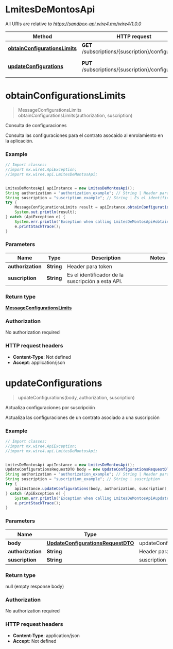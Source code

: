 # LmitesDeMontosApi

All URIs are relative to *https://sandbox-api.wire4.mx/wire4/1.0.0*

Method | HTTP request | Description
------------- | ------------- | -------------
[**obtainConfigurationsLimits**](LmitesDeMontosApi.md#obtainConfigurationsLimits) | **GET** /subscriptions/{suscription}/configurations | Consulta de configuraciones
[**updateConfigurations**](LmitesDeMontosApi.md#updateConfigurations) | **PUT** /subscriptions/{suscription}/configurations | Actualiza configuraciones por suscripción

<a name="obtainConfigurationsLimits"></a>
# **obtainConfigurationsLimits**
> MessageConfigurationsLimits obtainConfigurationsLimits(authorization, suscription)

Consulta de configuraciones

Consulta las configuraciones para el contrato asocaido al enrolamiento en la aplicación.

### Example
```java
// Import classes:
//import mx.wire4.ApiException;
//import mx.wire4.api.LmitesDeMontosApi;


LmitesDeMontosApi apiInstance = new LmitesDeMontosApi();
String authorization = "authorization_example"; // String | Header para token
String suscription = "suscription_example"; // String | Es el identificador de la suscripción a esta API.
try {
    MessageConfigurationsLimits result = apiInstance.obtainConfigurationsLimits(authorization, suscription);
    System.out.println(result);
} catch (ApiException e) {
    System.err.println("Exception when calling LmitesDeMontosApi#obtainConfigurationsLimits");
    e.printStackTrace();
}
```

### Parameters

Name | Type | Description  | Notes
------------- | ------------- | ------------- | -------------
 **authorization** | **String**| Header para token |
 **suscription** | **String**| Es el identificador de la suscripción a esta API. |

### Return type

[**MessageConfigurationsLimits**](MessageConfigurationsLimits.md)

### Authorization

No authorization required

### HTTP request headers

 - **Content-Type**: Not defined
 - **Accept**: application/json

<a name="updateConfigurations"></a>
# **updateConfigurations**
> updateConfigurations(body, authorization, suscription)

Actualiza configuraciones por suscripción

Actualiza las configuraciones de un contrato asociado a una suscripción

### Example
```java
// Import classes:
//import mx.wire4.ApiException;
//import mx.wire4.api.LmitesDeMontosApi;


LmitesDeMontosApi apiInstance = new LmitesDeMontosApi();
UpdateConfigurationsRequestDTO body = new UpdateConfigurationsRequestDTO(); // UpdateConfigurationsRequestDTO | updateConfigurationsResquestDTO
String authorization = "authorization_example"; // String | Header para token
String suscription = "suscription_example"; // String | suscription
try {
    apiInstance.updateConfigurations(body, authorization, suscription);
} catch (ApiException e) {
    System.err.println("Exception when calling LmitesDeMontosApi#updateConfigurations");
    e.printStackTrace();
}
```

### Parameters

Name | Type | Description  | Notes
------------- | ------------- | ------------- | -------------
 **body** | [**UpdateConfigurationsRequestDTO**](UpdateConfigurationsRequestDTO.md)| updateConfigurationsResquestDTO |
 **authorization** | **String**| Header para token |
 **suscription** | **String**| suscription |

### Return type

null (empty response body)

### Authorization

No authorization required

### HTTP request headers

 - **Content-Type**: application/json
 - **Accept**: Not defined

